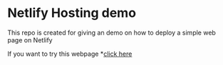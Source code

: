 # Netlify Hosting demo

This repo is created for giving an demo on how to deploy a simple web page on Netlify

If you want to try this webpage *[click here](https://rishi-netlify-demo.netlify.app/)